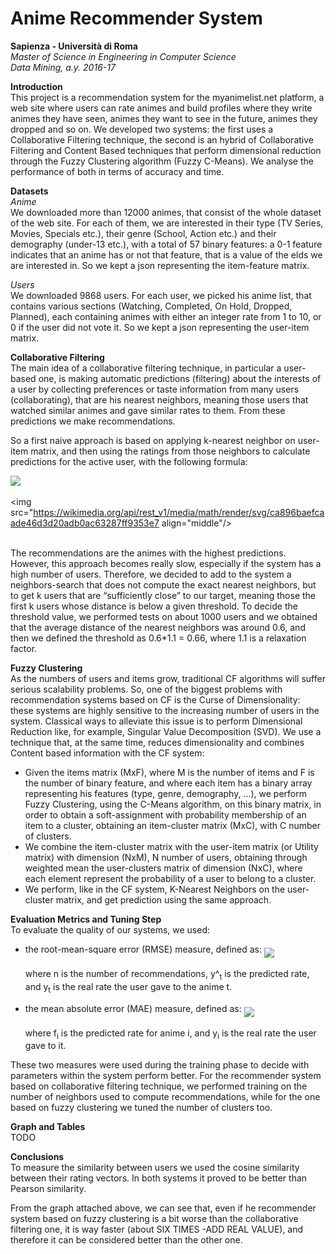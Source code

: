 # Anime Recommender System
**Sapienza - Università di Roma** <br/>
*Master of Science in Engineering in Computer Science* <br/>
*Data Mining, a.y. 2016-17* <br/>

**Introduction** <br/>
This project is a recommendation system for the myanimelist.net platform,
a web site where users can rate animes and build profiles where they write 
animes they have seen, animes they want to see in the future, 
animes they dropped and so on. 
We developed two systems:
the first uses a Collaborative Filtering technique, the second is an hybrid 
of Collaborative Filtering and Content Based techniques that perform dimensional
 reduction through the Fuzzy Clustering algorithm (Fuzzy C-Means).
 We analyse the performance of both in terms of accuracy and time.

**Datasets** <br/>
*Anime* <br/>
We downloaded more than 12000 animes, that consist of the whole dataset 
of the web site.
For each of them, we are interested in their type 
(TV Series, Movies, Specials etc.), their genre (School, Action etc.) 
and their demography (under-13 etc.), with a total of 57 binary features: 
a 0-1 feature indicates that an anime has or not that feature, 
that is a value of the elds we are interested in.
So we kept a json representing the item-feature matrix.

*Users* <br/>
We downloaded 9868 users. For each user, we picked his anime list, 
that contains various sections (Watching, Completed, On Hold, Dropped, Planned),
 each containing animes with either an integer rate from 1 to 10, 
 or 0 if the user did not vote it.
So we kept a json representing the user-item matrix.

**Collaborative Filtering** <br/>
The main idea of a collaborative filtering technique, 
in particular a user-based one, is  making automatic predictions (filtering)
about the interests of a user by collecting preferences or taste information
 from many users (collaborating), that are his nearest neighbors,
  meaning those users that watched similar animes and gave similar rates
   to them. From these predictions we make recommendations. <br/>
   
So a first naive approach is based on applying k-nearest neighbor 
on user-item matrix, and then using the ratings from those neighbors 
to calculate predictions for the active user, with the following formula: <br/> 

<img src="https://wikimedia.org/api/rest_v1/media/math/render/svg/d2a94dc0a962bd32eda90d13806cc446f6dcc46c" align="middle"/> <br/><br/>
<img src="https://wikimedia.org/api/rest_v1/media/math/render/svg/ca896baefcaade46d3d20adb0ac63287ff9353e7  align="middle"/> <br/><br/>

The recommendations are the animes with the highest predictions. <br/>
However, this approach becomes really slow, especially if the system 
has a high number of users. Therefore, we decided to add to the system 
a neighbors-search that does not compute the exact nearest neighbors, 
but to get k users that are “sufficiently close” to our target, 
meaning those the first k users whose distance is below a given 
threshold. To decide the threshold value, we performed tests on about 
1000 users and we obtained that the average distance of the nearest 
neighbors was around 0.6, and then we defined the threshold as 
0.6*1.1 = 0.66, where 1.1 is a relaxation factor.

**Fuzzy Clustering** <br/>
As the numbers of users and items grow, traditional CF algorithms 
will suffer serious scalability problems. So, one of the biggest 
problems with recommendation systems based on CF is the Curse of
 Dimensionality: these systems are highly sensitive to the increasing
  number of users in the system. Classical ways to alleviate this issue
   is to perform Dimensional Reduction like, for example, 
   Singular Value Decomposition (SVD).
We use a technique that, at the same time, reduces dimensionality 
and combines Content based information with the CF system: <br/>

* Given the items matrix (MxF), where M is the number of items and 
F is the number of binary feature, and where each item has a binary 
array representing his features (type, genre, demography, ...),
 we perform Fuzzy Clustering, using the C-Means algorithm,
  on this binary matrix, in order to obtain a soft-assignment
   with probability membership of an item to a cluster,
    obtaining an item-cluster matrix (MxC), with C number of clusters.
* We combine the item-cluster matrix with the user-item matrix 
(or Utility matrix) with dimension (NxM), N number of users, 
obtaining through weighted mean the user-clusters matrix of dimension 
(NxC), where each element represent the probability of a user to belong 
to a cluster.
* We perform, like in the CF system, K-Nearest Neighbors on the 
user-cluster matrix, and get prediction using the same approach.

**Evaluation Metrics and Tuning Step** <br/>
To evaluate the quality of our systems, we used:
* the root-mean-square error (RMSE) measure, defined as:
<img src="http://statweb.stanford.edu/~susan/courses/s60/split/img29.png" align="middle"/> <br/><br/>
where n is the number of recommendations, y^<sub>t</sub> is the predicted rate, and y<sub>t</sub> is the real rate the user gave to the anime t.

* the mean absolute error (MAE) measure, defined as:
<img src="https://wikimedia.org/api/rest_v1/media/math/render/svg/a26cd07ce591210dc494cec532c4dacfdf9153b9" align="middle"/> <br/><br/>
where f<sub>i</sub> is the predicted rate for anime i, and y<sub>i</sub> is the real rate the user gave to it.

These two measures were used during the training phase to decide 
with parameters within the system perform better. 
For the recommender system based on collaborative filtering technique, 
we performed training on the number of neighbors used to compute
 recommendations, while for the one based on fuzzy clustering 
 we tuned the number of clusters too.
 
**Graph and Tables** <br/>
TODO

**Conclusions** <br/>
To measure the similarity between users we used the cosine similarity between their rating vectors. In both systems it proved to be better than Pearson similarity.

From the graph attached above, we can see that, even if he recommender 
system based on fuzzy clustering is a bit worse than the collaborative 
filtering one, it is way faster (about SIX TIMES -ADD REAL VALUE), 
and therefore it can be considered better than the other one.


